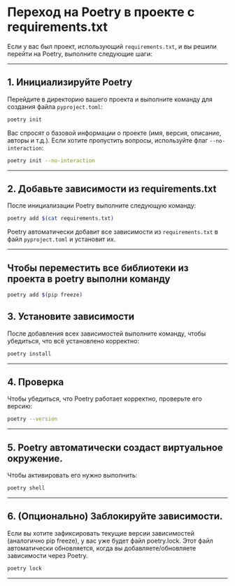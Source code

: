 # Переход на Poetry в проекте с requirements.txt

Если у вас был проект, использующий `requirements.txt`, и вы решили перейти на Poetry, выполните следующие шаги:

---

## 1. Инициализируйте Poetry

Перейдите в директорию вашего проекта и выполните команду для создания файла `pyproject.toml`:

```bash
poetry init
```

Вас спросят о базовой информации о проекте (имя, версия, описание, авторы и т.д.). Если хотите пропустить вопросы, используйте флаг `--no-interaction`:

```bash
poetry init --no-interaction
```

---

## 2. Добавьте зависимости из requirements.txt

После инициализации Poetry выполните следующую команду:

```bash
poetry add $(cat requirements.txt)
```

Poetry автоматически добавит все зависимости из `requirements.txt` в файл `pyproject.toml` и установит их.

---

## Чтобы переместить все библиотеки из проекта в poetry выполни команду

```bash
poetry add $(pip freeze)
```

## 3. Установите зависимости

После добавления всех зависимостей выполните команду, чтобы убедиться, что всё установлено корректно:

```bash
poetry install
```

---

## 4. Проверка

Чтобы убедиться, что Poetry работает корректно, проверьте его версию:

```bash
poetry --version
```

---

## 5. Poetry автоматически создаст виртуальное окружение.

Чтобы активировать его нужно выполнить:

```bash
poetry shell
```

---

## 6. (Опционально) Заблокируйте зависимости.

Если вы хотите зафиксировать текущие версии зависимостей (аналогично pip freeze), у вас уже будет файл poetry.lock. Этот файл автоматически обновляется, когда вы добавляете/обновляете зависимости через Poetry.

```bash
poetry lock
```

---
